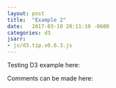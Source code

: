 ```yaml
---
layout: post
title:  "Example 2"
date:   2017-03-10 20:11:10 -0600
categories: d3
jsarr:
- js/d3.tip.v0.6.3.js
---
```


Testing D3 example here:

<div id="d3example2"></div>

<style>

.node {
  fill: #fff;
  stroke: #555;
  stroke-width: 1.75px;
}
.node-active{
  fill: #ddd;
  stroke-opacity: 1;
  stroke: #555;
  stroke-width: 1.75px;
}
.link {
  stroke: #555;
  stroke-opacity: .3;
  fill: transparent;
  stroke-width: 3px;
}
.link-active {
  stroke: #555;
  stroke-opacity: 1;
  fill: transparent;
  stroke-width: 3px;
}
.arrow {
  fill: #555;
  fill-opacity: .3;
}
.arrow-active {
  fill: #555;
  fill-opacity: 1;
}
.text {
  font: 12px sans-serif;
  pointer-events: none;
  text-shadow: 0 1px 0 #fff, 1px 0 0 #fff, 0 -1px 0 #fff, -1px 0 0 #fff;
}
.d3-tip {
  line-height: 1;
  font-weight: bold;
  padding: 12px;
  background: rgba(0, 0, 0, 0.8);
  color: #fff;
  border-radius: 2px;
}

</style>
<script>

graph = {
  "nodes": [
      {"name": "A", "label": "(1/2) + (3/8) + (2/24)"}, 
      {"name": "B", "label": "(3/4) + (3/12) + (1/36)"}, 
      {"name": "C", "label": "0"}, 
      {"name": "D", "label": "(2/3) + (1/9) + (1/18) + (1/72)"},
      {"name": "E", "label": "(1/3) + (1/6) + (2/24) + (1/72)"}],
  "links": [
      {"source": 0, "target": 1, "value" :1}, 
      {"source": 1, "target": 2, "value" :1}, 
      {"source": 1, "target": 3, "value" :1}, 
      {"source": 1, "target": 4, "value" :1}, 
      {"source": 3, "target": 2, "value" :1},
      {"source": 3, "target": 4, "value" :1},
      {"source": 4, "target": 0, "value" :1}]
};
function get_node(graph, name) {
    // get first node that has a name matching the given name (case-insensitive)
    return graph.nodes.filter(function(node) { return node.name.toUpperCase() == name.toUpperCase(); })[0];
}
var sample_graph = {
    'A': ['B'],
    'B': ['C', 'D', 'E'],
    'C': [],
    'D': ['C', 'E'],
    'E': ['A']
};
var linkedByIndex = {};
graph.links.forEach(function(d) {
  linkedByIndex[d.source + "," + d.target] = true;
});
function isConnected(a, b, origin) {
  return (linkedByIndex[a.index + "," + b.index] && b.index != origin.index) || a.index == b.index;
}

var margin = {top: 10, right: 50, bottom: 20, left: 50},
    width = 960 - margin.left - margin.right,
    height = 550 - margin.top - margin.bottom;

var force = d3.layout.force()
  .nodes(graph.nodes)
  .links(graph.links)
  .charge(-3000)
  .linkDistance(200)
  .size([width, height])
  .on("tick", tick)
  .start();
// Zoom definition
var zoom = d3.behavior.zoom()
  .scaleExtent([1, 10])
  .on("zoom", zoomed);

function zoomed() {
  container.attr("transform", "translate(" + d3.event.translate + ")scale(" + d3.event.scale + ")");
}
var svg = d3.select('div#d3example2').append("svg")
  .attr("width", width + margin.left + margin.right)
  .attr("height", height + margin.bottom + margin.top)
  .append("g");

var tip = d3.tip()
  .attr('class', 'd3-tip')
  .offset([-10, 0]);
svg.call(tip);

var rect = svg.append("rect")
  .attr("width", width)
  .attr("height", height)
  .style("fill", "none")
  .style("pointer-events", "all")
  .call(zoom);

var container = svg.append("g");

var defs = container.append("svg:defs");
// build the arrow.
var arrows = defs.selectAll("marker")
  .data(["end", "end-active"]) // Different link/path types can be defined here
  .enter().append("svg:marker") // This section adds in the arrows
  .attr("id", String)
  .attr("viewBox", "0 -5 10 10")
  .attr("refX", 18)
  .attr("refY", -0.8)
  .attr("markerWidth", 6)
  .attr("markerHeight", 6)
  .attr("orient", "auto")
  .append("svg:path")
  .attr("d", "M0,-5L10,0L0,5");
defs.select("#end").attr("class", "arrow");
defs.select("#end-active").attr("class", "arrow-active");
 
var link = container.append("g").selectAll("path")
    .data(force.links())
  .enter().append("path")
    .attr("class", "link")
    .attr("marker-end", "url(#end)");
var node = container.append("g").selectAll(".node")
  .attr("class", "nodes")
  .data(force.nodes())
  .enter().append("g")
  .attr("class", "node")
  .attr("cx", function(d) {
    return d.x;
  })
  .attr("cy", function(d) {
    return d.y;
  })
  .on("mouseover", mouseover)
  .on("mouseout", mouseout)
  .call(force.drag);
node.append("circle")
  .attr("r", 16);
node.append("text")
  .attr("class", "text")
  .attr("x", -3)
  .attr("dy", ".31em")
  .text(function(d) {return d.name;});
function tick() {
  link.attr("d", linkArc);
  node.attr("transform", transform);
}
function transform(d) {
  return "translate(" + d.x + "," + d.y + ")";
}
// makes the arcs
function linkArc(d) {
  var dx = d.target.x - d.source.x,
      dy = d.target.y - d.source.y,
      dr = Math.sqrt(dx * dx + dy * dy);
  return "M" + d.source.x + "," + d.source.y + "A" + dr + "," + dr + " 0 0,1 " + d.target.x + "," + d.target.y;
}
function simple_paths(node, graph, depth) {
    var paths = [];
    var stack = [];
    (function simple_paths_helper(node, graph, depth) {
        if (depth <= 0) {
            paths.push(stack.slice(0));
            return;
        }
        // record node as visited to prevent cycles
        stack.push(node);
        var unvisited_neighbors = 0;
        var neighbors = graph[node];
        for (var i = 0; i < neighbors.length; i++) {
            if (stack.indexOf(neighbors[i]) === -1) {
                unvisited_neighbors += 1;
                simple_paths_helper(neighbors[i], graph, depth-1);
            } 
        }
        if (unvisited_neighbors === 0) {
            paths.push(stack.slice(0));
        }
        stack.pop(node);
        return;
    })(node, graph, depth);
    return paths;
}
function mouseover(d) {
  // possible depth change here 
  var simple_path_array = simple_paths(d.name, sample_graph, 100);
  // curried get_node function for easy mapping
  var curried_get_node = function (node_name) { return get_node(graph, node_name); };
  for(i = 0; i < simple_path_array.length; i++) { 
    var temp_array = simple_path_array[i].map(curried_get_node);
    for (j = 0; j < temp_array.length - 1; j++){
      var _ = set_highlight(temp_array[j + 1], temp_array[j]);
    }
}
  tip.html("<strong>" + d.name + ": </strong> <span style='color:red'>"
       + d.label + "</span>"
        );
  node.classed("mouseover", tip.show);
  d3.select(this).select("circle").transition()
    .duration(750)
    .attr("r", 16);
}
function mouseout(d) {
  d3.select(this).select("circle").transition()
    .duration(750)
    .attr("r", 16);
  exit_highlight(d);
  node.classed("mouseover", tip.hide);
}
function set_highlight(d, origin) {
  var connected_nodes = [];
  node.attr("class", function(o) {
    if (isConnected(d, o, origin)) {
      connected_nodes.push(o);
      return "node-active";
    } 
    else {
      return d3.select(this).attr("class");
    }
  });
  link.attr("marker-end", function(o) {
    return isLinkForNode(d, o, origin) ? "url(#end-active)" : d3.select(this).attr("marker-end");
  });
  link.attr("class", function(o) {
    return isLinkForNode(d, o, origin) ? "link-active" : d3.select(this).attr("class");
  });
  return connected_nodes;
}
function isLinkForNode(node, link, origin){
  return link.source.index == origin.index && link.target.index == node.index;
}
function exit_highlight(d) {
  node.attr("class", "node");
  link.attr("class", "link");
  link.attr("marker-end", "url(#end)");
}
</script>

Comments can be made here:

